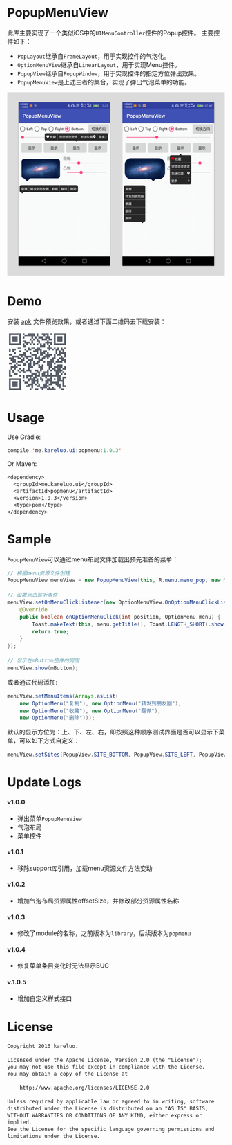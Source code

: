 # PopupMenuView
此库主要实现了一个类似iOS中的`UIMenuController`控件的Popup控件。
主要控件如下：

- `PopLayout`继承自`FrameLayout`，用于实现控件的气泡化。
- `OptionMenuView`继承自`LinearLayout`，用于实现Menu控件。
- `PopupView`继承自`PopupWindow`，用于实现控件的指定方位弹出效果。
- `PopupMenuView`是上述三者的集合，实现了弹出气泡菜单的功能。

![预览图片](/screenshot/preview_image.png)

# Demo
安装 [apk](https://www.pgyer.com/menu) 文件预览效果，或者通过下面二维码去下载安装：

![DEMO下载二维码](/screenshot/code.png)

# Usage

Use Gradle:
``` java
compile 'me.kareluo.ui:popmenu:1.0.3'
```

Or Maven:
``` maven
<dependency>
  <groupId>me.kareluo.ui</groupId>
  <artifactId>popmenu</artifactId>
  <version>1.0.3</version>
  <type>pom</type>
</dependency>
```

# Sample

`PopupMenuView`可以通过menu布局文件加载出预先准备的菜单：

``` java
// 根据menu资源文件创建
PopupMenuView menuView = new PopupMenuView(this, R.menu.menu_pop, new MenuBuilder(context));

// 设置点击监听事件
menuView.setOnMenuClickListener(new OptionMenuView.OnOptionMenuClickListener() {
    @Override
    public boolean onOptionMenuClick(int position, OptionMenu menu) {
        Toast.makeText(this, menu.getTitle(), Toast.LENGTH_SHORT).show();
        return true;
    }
});

// 显示在mButtom控件的周围
menuView.show(mButtom);
```

或者通过代码添加:

``` java
menuView.setMenuItems(Arrays.asList(
    new OptionMenu("复制"), new OptionMenu("转发到朋友圈"),
    new OptionMenu("收藏"), new OptionMenu("翻译"),
    new OptionMenu("删除")));
```

默认的显示方位为：上、下、左、右，即按照这种顺序测试界面是否可以显示下菜单，可以如下方式自定义：

``` java
menuView.setSites(PopupView.SITE_BOTTOM, PopupView.SITE_LEFT, PopupView.SITE_TOP, PopupView.SITE_RIGHT);
```

# Update Logs

#### v1.0.0
- 弹出菜单`PopupMenuView`
- 气泡布局
- 菜单控件

#### v1.0.1
- 移除support库引用，加载menu资源文件方法变动

#### v1.0.2
- 增加气泡布局资源属性offsetSize，并修改部分资源属性名称

#### v1.0.3
- 修改了module的名称，之前版本为`library`，后续版本为`popmenu`

#### v1.0.4
- 修复菜单条目变化时无法显示BUG

#### v.1.0.5
- 增加自定义样式接口

# License
``` license
Copyright 2016 kareluo.

Licensed under the Apache License, Version 2.0 (the "License");
you may not use this file except in compliance with the License.
You may obtain a copy of the License at

    http://www.apache.org/licenses/LICENSE-2.0

Unless required by applicable law or agreed to in writing, software
distributed under the License is distributed on an "AS IS" BASIS,
WITHOUT WARRANTIES OR CONDITIONS OF ANY KIND, either express or implied.
See the License for the specific language governing permissions and
limitations under the License.
```